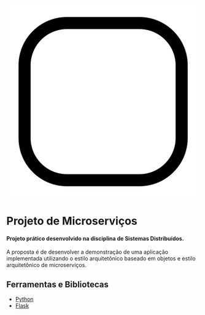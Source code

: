 ![aplicacao_microservicos](https://raw.githubusercontent.com/deyvidandrades/projeto-microservicos/master/src/static/favicon.png)  
  
# Projeto de Microserviços  
  
#### Projeto prático desenvolvido na disciplina de Sistemas Distribuídos.  
  
A proposta é de desenvolver a demonstração de uma aplicação implementada utilizando o estilo arquitetônico baseado em objetos e estilo arquitetônico de microserviços.  
  
## Ferramentas e Bibliotecas  
  
* [Python](https://www.python.org/)
* [Flask](https://pypi.org/project/Flask/)
